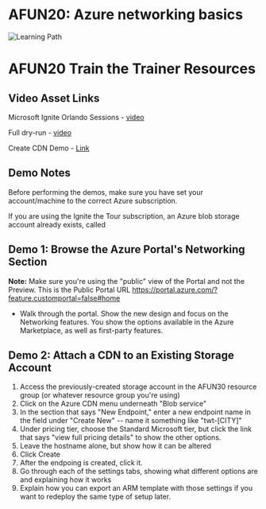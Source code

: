 # AFUN20: Azure networking basics

 ![Learning Path](https://img.shields.io/badge/Learning%20Path-AFUN-fe5e00?logo=microsoft)

 # AFUN20 Train the Trainer Resources

 ## Video Asset Links

 Microsoft Ignite Orlando Sessions - [video](https://myignite.techcommunity.microsoft.com/sessions/83202?source=sessions)

 Full dry-run - [video](https://globaleventcdn.blob.core.windows.net/assets/afun/afun20/AFUN20%20Dry-run%20.mp4)
 
 Create CDN Demo - [Link](https://globaleventcdn.blob.core.windows.net/assets/afun/afun20/AFUN20-CDN-Demo.mp4)

## Demo Notes

 Before performing the demos, make sure you have set your account/machine to the correct Azure subscription.

If you are using the Ignite the Tour subscription, an Azure blob storage account already exists, called 

## Demo 1: Browse the Azure Portal's Networking Section

**Note:** Make sure you're using the "public" view of the Portal and not the Preview. This is the Public Portal URL https://portal.azure.com/?feature.customportal=false#home

* Walk through the portal. Show the new design and focus on the Networking features. You show the options available in the Azure Marketplace, as well as first-party features.

## Demo 2: Attach a CDN to an Existing Storage Account

1. Access the previously-created storage account in the AFUN30 resource group (or whatever resource group you're using)
2. Click on the Azure CDN menu underneath "Blob service"
3. In the section that says "New Endpoint," enter a new endpoint name in the field under "Create New" -- name it something like "twt-[CITY]"
4. Under pricing tier, choose the Standard Microsoft tier, but click the link that says "view full pricing details" to show the other options.
5. Leave the hostname alone, but show how it can be altered  
6. Click Create
7. After the endpoing is created, click it. 
8. Go through each of the settings tabs, showing what different options are and explaining how it works
9. Explain how you can export an ARM template with those settings if you want to redeploy the same type of setup later.